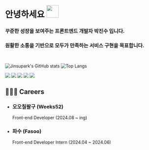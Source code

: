 <h1>안녕하세요 <img src="https://media.giphy.com/media/igPDtkfSJZMFwE0LP8/giphy.gif" width="40" /></h1>

### 꾸준한 성장을 보여주는 프론트엔드 개발자 박진수 입니다.

### 원활한 소통을 기반으로 모두가 만족하는 서비스 구현을 목표합니다.

<br>

![Jinsupark's GitHub stats](https://github-readme-stats.vercel.app/api?username=jinsupark4255&show_icons=true&theme=dark)
![Top Langs](https://github-readme-stats.vercel.app/api/top-langs/?username=jinsupark4255&layout=compact&theme=dark)


<img
    src="https://img.shields.io/badge/HTML-E34F26?style=flat&logo=HTML5&logoColor=white"
  />
  <img
    src="https://img.shields.io/badge/CSS-1572B6?style=flat&logo=CSS3&logoColor=white"
  />
  <img
    src="https://img.shields.io/badge/JavaScript-F7DF1E?style=flat&logo=JavaScript&logoColor=white"
  />
   <img
    src="https://img.shields.io/badge/TypeScript-3178C6?style=flat&logo=TypeScript&logoColor=white"
  />
    <img
    src="https://img.shields.io/badge/React-61DAFB?style=flat&logo=React&logoColor=white"
  />
 
## 👨🏻‍💻 Careers
- ### 오오칠팔구 (Weeks52)
  Front-end Developer (2024.08 ~ ing)

- ### 파수 (Fasoo)
  Front-end Developer Intern (2024.04 ~ 2024.06)
